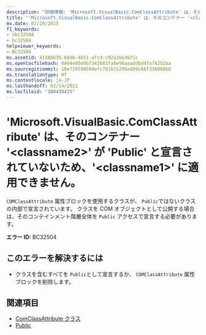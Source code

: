 ```yaml
---
description: "詳細情報: 'Microsoft.VisualBasic.ComClassAttribute' は、そのコンテナー '<classname2>' が 'Public' と宣言されていないため、'<classname1>' に適用できません"
title: "'Microsoft.VisualBasic.ComClassAttribute' は、そのコンテナー '<classname2>' が 'Public' と宣言されていないため、'<classname1>' に適用できません。"
ms.date: 07/20/2015
f1_keywords:
- vbc32504
- bc32504
helpviewer_keywords:
- BC32504
ms.assetid: 4138b639-88d6-4b51-afcd-c92a1be36f1c
ms.openlocfilehash: 0464e05e8b7342b81fa8e96aaaddbd4fa74252ba
ms.sourcegitcommit: 10e719780594efc781b15295e499c66f316068b8
ms.translationtype: HT
ms.contentlocale: ja-JP
ms.lasthandoff: 02/14/2021
ms.locfileid: "100438425"
---
```

# <a name="microsoftvisualbasiccomclassattribute-cannot-be-applied-to-classname1-because-its-container-classname2-is-not-declared-public"></a>'Microsoft.VisualBasic.ComClassAttribute' は、そのコンテナー '\<classname2>' が 'Public' と宣言されていないため、'\<classname1>' に適用できません。

`COMClassAttribute` 属性ブロックを使用するクラスが、 `Public`ではないクラスの内部で宣言されています。 クラスを COM オブジェクトとして公開する場合は、そのコンテインメント階層全体を `Public` アクセスで宣言する必要があります。  
  
 **エラー ID:** BC32504  
  
## <a name="to-correct-this-error"></a>このエラーを解決するには  
  
- クラスを含むすべてを `Public`として宣言するか、 `COMClassAttribute` 属性ブロックを削除します。  
  
## <a name="see-also"></a>関連項目

- [ComClassAttribute クラス](xref:Microsoft.VisualBasic.ComClassAttribute)
- [Public](../language-reference/modifiers/public.md)
